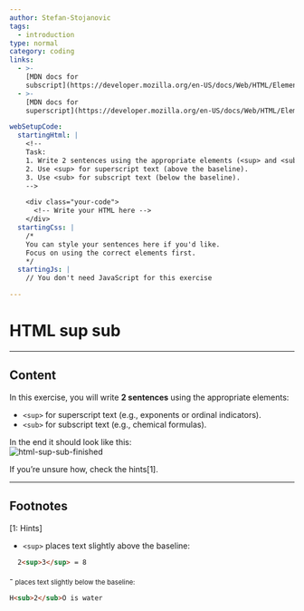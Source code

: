 ```yaml
---
author: Stefan-Stojanovic
tags:
  - introduction
type: normal
category: coding
links:
  - >-
    [MDN docs for
    subscript](https://developer.mozilla.org/en-US/docs/Web/HTML/Element/sub){website}
  - >-
    [MDN docs for
    superscript](https://developer.mozilla.org/en-US/docs/Web/HTML/Element/sup){website}

webSetupCode:
  startingHtml: |
    <!-- 
    Task:
    1. Write 2 sentences using the appropriate elements (<sup> and <sub>).
    2. Use <sup> for superscript text (above the baseline).
    3. Use <sub> for subscript text (below the baseline).
    -->

    <div class="your-code">
      <!-- Write your HTML here -->
    </div>
  startingCss: |
    /* 
    You can style your sentences here if you'd like.
    Focus on using the correct elements first.
    */
  startingJs: |
    // You don't need JavaScript for this exercise

---
```


# HTML sup sub

---

## Content

In this exercise, you will write **2 sentences** using the appropriate elements:  
- `<sup>` for superscript text (e.g., exponents or ordinal indicators).  
- `<sub>` for subscript text (e.g., chemical formulas).  

In the end it should look like this:  
![html-sup-sub-finished](https://img.enkipro.com/0bfa216a3d5fa80f0a433a6759c2f65d.png)

If you’re unsure how, check the hints[1].

---

## Footnotes

[1: Hints]

- `<sup>` places text slightly above the baseline:  

```html
  2<sup>3</sup> = 8
```

-<sub> places text slightly below the baseline:
```html
H<sub>2</sub>O is water
```
